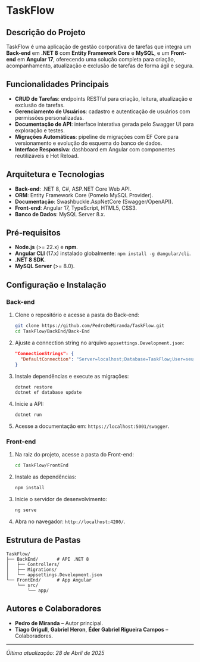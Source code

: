 # TaskFlow

## Descrição do Projeto
TaskFlow é uma aplicação de gestão corporativa de tarefas que integra um **Back-end** em **.NET 8** com **Entity Framework Core** e **MySQL**, e um **Front-end** em **Angular 17**, oferecendo uma solução completa para criação, acompanhamento, atualização e exclusão de tarefas de forma ágil e segura.

## Funcionalidades Principais
- **CRUD de Tarefas**: endpoints RESTful para criação, leitura, atualização e exclusão de tarefas.
- **Gerenciamento de Usuários**: cadastro e autenticação de usuários com permissões personalizadas.
- **Documentação de API**: interface interativa gerada pelo Swagger UI para exploração e testes.
- **Migrações Automáticas**: pipeline de migrações com EF Core para versionamento e evolução do esquema do banco de dados.
- **Interface Responsiva**: dashboard em Angular com componentes reutilizáveis e Hot Reload.

## Arquitetura e Tecnologias
- **Back-end**: .NET 8, C#, ASP.NET Core Web API.
- **ORM**: Entity Framework Core (Pomelo MySQL Provider).
- **Documentação**: Swashbuckle.AspNetCore (Swagger/OpenAPI).
- **Front-end**: Angular 17, TypeScript, HTML5, CSS3.
- **Banco de Dados**: MySQL Server 8.x.

## Pré-requisitos
- **Node.js** (>= 22.x) e **npm**.
- **Angular CLI** (17.x) instalado globalmente: `npm install -g @angular/cli`.
- **.NET 8 SDK**.
- **MySQL Server** (>= 8.0).

## Configuração e Instalação

### Back-end
1. Clone o repositório e acesse a pasta do Back-end:
   ```bash
   git clone https://github.com/PedroDeMiranda/TaskFlow.git
   cd TaskFlow/BackEnd/Back-End
   ```
2. Ajuste a connection string no arquivo `appsettings.Development.json`:
   ```json
   "ConnectionStrings": {
     "DefaultConnection": "Server=localhost;Database=TaskFlow;User=seu_usuario;Password=sua_senha;"
   }
   ```
3. Instale dependências e execute as migrações:
   ```bash
   dotnet restore
   dotnet ef database update
   ```
4. Inicie a API:
   ```bash
   dotnet run
   ```
5. Acesse a documentação em: `https://localhost:5001/swagger`.

### Front-end
1. Na raiz do projeto, acesse a pasta do Front-end:
   ```bash
   cd TaskFlow/FrontEnd
   ```
2. Instale as dependências:
   ```bash
   npm install
   ```
3. Inicie o servidor de desenvolvimento:
   ```bash
   ng serve
   ```
4. Abra no navegador: `http://localhost:4200/`.

## Estrutura de Pastas
```
TaskFlow/
├── BackEnd/       # API .NET 8
│   ├── Controllers/
│   ├── Migrations/
│   └── appsettings.Development.json
└── FrontEnd/      # App Angular
    └── src/
        └── app/
```

## Autores e Colaboradores
- **Pedro de Miranda** – Autor principal.
- **Tiago Grigull**, **Gabriel Heron**, **Éder Gabriel Rigueira Campos** – Colaboradores.

---

*Última atualização: 28 de Abril de 2025*

